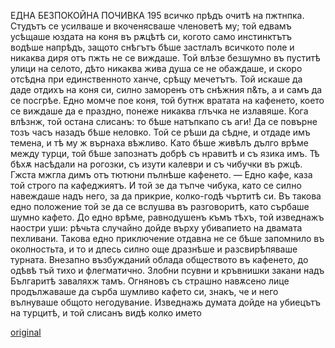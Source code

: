 ﻿ЕДНА БЕЗПОКОЙНА ПОЧИВКА
195
всичко прѣдъ очитѣ на пжтнпка. Студътъ се усилваше и вкоченясваше членоветѣ му; той едвамъ усѣщаше юздата на коня въ рѫцѣтѣ си, когото само инстинктътъ водѣше напрѣдъ, защото снѣгътъ бѣше застлалъ всичкото поле и никаква диря отъ пжть не се виждаше. Той влѣзе безшумно въ пуститѣ улици на селото, дѣто никаква жива душа се не обаждаше, и скоро отсѣдна при единственното ханче, срѣщу мечетътъ. Той искаше да даде отдихъ на коня си, силно заморенъ отъ снѣжния п&ть, а и самъ да се посгрѣе. Едно момче пое коня, той бутнж вратата на кафенето, което се виждаше да е праздно, понеже никаква глъчка не излавяше. Кога влѣзнж, той остана слисанъ: то бѣше натъпкапо съ аги! Да се повърне тозъ часъ назадъ бѣше неловко. Той се рѣши да сѣдне, и отдаде имъ темена, и тѣ му ж върнаха вѣжливо. Като бѣше живѣлъ дълго врѣме между турци, той бѣше запознатъ добрѣ съ нравитѣ и съ язика имъ. Тѣ бѣхѫ насѣдали на рогозки, съ изути калеври и съ чибучки въ ржцѣ. Гжста мжгла димъ отъ тютюни пълнѣше кафенето.
— Едно кафе, каза той строго па кафеджиятъ.
И той зе да тъпче чибука, като се силно навеждаше надъ него, за да прикрие, колко-годѣ чъртитѣ си. Въ такова едно положение той зе да се вслушва въ разговоритѣ, като сърбаше шумно кафето. До едно врѣме, равнодушенъ къмъ тѣхъ, той изведнажъ наостри уши: рѣчьта случайно дойде върху убивапието на двамата пехливани. Такова едно приключение отдавна не се бѣше запомнило въ околностьта, и то и дпесь силно още дразнѣше и разсвирѣпяваше турната. Внезапно възбужданий облада обществото въ кафенето, до одѣвѣ тъй тихо и флегматично. Злобни псувни и кръвнишки закани надъ Българитѣ заваляхж тамъ. Огняновъ съ страшно навѫсено лице продължаваше да сърба шумливо кафето си, знакъ, че и него вълнуваше общото негодувание. Изведнажь думата дойде на убиецътъ на турцитѣ, и той слисанъ видѣ колко името

[original](images/220.jpg)